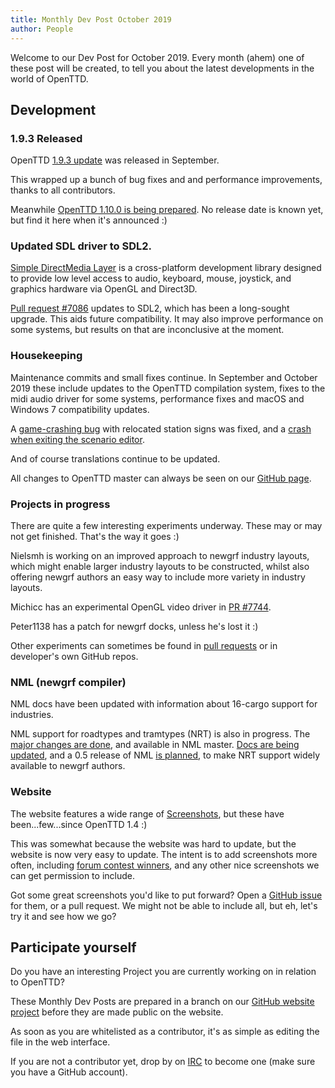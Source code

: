 ```yaml
---
title: Monthly Dev Post October 2019
author: People
---
```


Welcome to our Dev Post for October 2019.
Every month (ahem) one of these post will be created, to tell you about the latest developments in the world of OpenTTD.

<!-- more -->

## Development

### 1.9.3 Released

OpenTTD [1.9.3 update](https://www.openttd.org/news/2019/09/16/openttd-1-9-3.html) was released in September.

This wrapped up a bunch of bug fixes and and performance improvements, thanks to all contributors.

Meanwhile [OpenTTD 1.10.0 is being prepared](https://github.com/OpenTTD/OpenTTD/pull/7726).  No release date is known yet, but find it here when it's announced :)

### Updated SDL driver to SDL2.

[Simple DirectMedia Layer](http://www.libsdl.org) is a cross-platform development library designed to provide low level access to audio, keyboard, mouse, joystick, and graphics hardware via OpenGL and Direct3D.

[Pull request #7086](https://github.com/OpenTTD/OpenTTD/pull/7086) updates to SDL2, which has been a long-sought upgrade.  This aids future compatibility.  It may also improve performance on some systems, but results on that are inconclusive at the moment.

### Housekeeping

Maintenance commits and small fixes continue.  In September and October 2019 these include updates to the OpenTTD compilation system, fixes to the midi audio driver for some systems, performance fixes and macOS and Windows 7 compatibility updates.

A [game-crashing bug](https://github.com/OpenTTD/OpenTTD/pull/7755) with relocated station signs was fixed, and a [crash when exiting the scenario editor](https://github.com/OpenTTD/OpenTTD/commit/1e5029563cb68e53e41299a5d92e317566d7ba66).

And of course translations continue to be updated.

All changes to OpenTTD master can always be seen on our [GitHub page](https://github.com/OpenTTD/OpenTTD).

### Projects in progress

There are quite a few interesting experiments underway.  These may or may not get finished.  That's the way it goes :)

Nielsmh is working on an improved approach to newgrf industry layouts, which might enable larger industry layouts to be constructed, whilst also offering newgrf authors an easy way to include more variety in industry layouts.

Michicc has an experimental OpenGL video driver in [PR #7744](https://github.com/OpenTTD/OpenTTD/pull/7744).

Peter1138 has a patch for newgrf docks, unless he's lost it :)

Other experiments can sometimes be found in [pull requests](https://github.com/OpenTTD/OpenTTD/pulls) or in developer's own GitHub repos.

### NML (newgrf compiler)

NML docs have been updated with information about 16-cargo support for industries.

NML support for roadtypes and tramtypes (NRT) is also in progress.  The [major changes are done](https://github.com/OpenTTD/nml/commit/62cab41d4a1f84c4b96cf3e5b1fe2439532ba891), and available in NML master.  [Docs are being updated](https://github.com/OpenTTD/nml/issues/46), and a 0.5 release of NML [is planned](https://github.com/OpenTTD/nml/issues/43), to make NRT support widely available to newgrf authors.

### Website

The website features a wide range of [Screenshots](https://www.openttd.org/screenshots.html), but these have been...few...since OpenTTD 1.4 :)

This was somewhat because the website was hard to update, but the website is now very easy to update.  The intent is to add screenshots more often, including [forum contest winners](https://www.openttd.org/screenshots.html), and any other nice screenshots we can get permission to include.

Got some great screenshots you'd like to put forward?  Open a [GitHub issue](https://github.com/OpenTTD/website/issues) for them, or a pull request.  We might not be able to include all, but eh, let's try it and see how we go?

## Participate yourself

Do you have an interesting Project you are currently working on in relation to OpenTTD?

These Monthly Dev Posts are prepared in a branch on our [GitHub website project](https://github.com/OpenTTD/website/pulls) before they are made public on the website.

As soon as you are whitelisted as a contributor, it's as simple as editing the file in the web interface.

If you are not a contributor yet, drop by on [IRC](https://www.openttd.org/contact.html) to become one (make sure you have a GitHub account).
